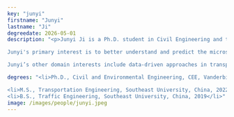 ```yaml
---
key: "junyi"
firstname: "Junyi"
lastname: "Ji"
degreedate: 2026-05-01
description: "<p>Junyi Ji is a Ph.D. student in Civil Engineering and the Institute for Software Integrated Systems at Vanderbilt University. He earned his M.S. in Transportation Engineering at B.S. in Traffic Engineering from Southeast University, China. 

Junyi's primary interest is to better understand and predict the microscopic and macroscopic traffic flow characteristics, and to formulate new control strategies to improve efficiency, stability and safety of highway systems. His current research is focusing on smoothing traffic trajectories at scale with application on the I-24 MOTION testbed. 

Junyi’s other domain interests include data-driven approaches in transportation and sustainable transportation (road safety, active mode traffic, and environmental impacts). He believes sustainability is the future of transportation! </p>" 

degrees: "<li>Ph.D., Civil and Environmental Engineering, CEE, Vanderbilt University 2026 (expected)</li>

<li>M.S., Transportation Engineering, Southeast University, China, 2022</li>
<li>B.S., Traffic Engineering, Southeast University, China, 2019</li>"
image: /images/people/junyi.jpeg
---
```

